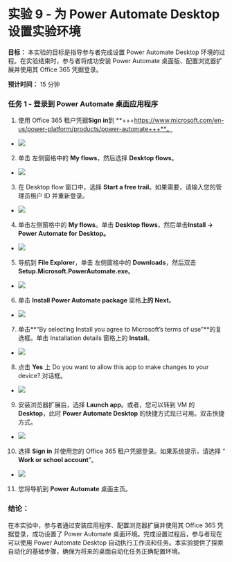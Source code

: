 # 实验 9 - 为 Power Automate Desktop 设置实验环境

**目标：** 本实验的目标是指导参与者完成设置 Power Automate Desktop
环境的过程。在实验结束时，参与者将成功安装 Power Automate
桌面版、配置浏览器扩展并使用其 Office 365 凭据登录。

**预计时间：** 15 分钟

### 任务 1 - 登录到 Power Automate 桌面应用程序

1.  使用 Office 365 租户凭据**Sign in**到
    **+++https://www.microsoft.com/en-us/power-platform/products/power-automate+++**。

- ![](./media/image1.png)

2.  单击 左侧窗格中的 **My flows**，然后选择 **Desktop flows**。

- ![](./media/image2.png)

3.  在 Desktop flow 窗口中，选择 **Start a free
    trail**。如果需要，请输入您的管理员租户 ID 并重新登录。

- ![](./media/image3.png)

4.  单击左侧窗格中的 **My flows**。单击 **Desktop
    flows**，然后单击**Install -\> Power Automate for Desktop。**

- ![](./media/image4.png)

5.  导航到 **File Explorer**，单击 左侧窗格中的 **Downloads**，然后双击
    **Setup.Microsoft.PowerAutomate.exe**。

- ![](./media/image5.png)

6.  单击 **Install Power Automate package** 窗格**上的 Next**。

- ![](./media/image6.png)

7.  单击**“By selecting Install you agree to Microsoft’s terms of
    use”**的复选框。单击 Installation details 窗格上的 **Install**。

- ![](./media/image7.png)

8.  点击 **Yes** 上 Do you want to allow this app to make changes to
    your device? 对话框。

- ![](./media/image8.png)

9.  安装浏览器扩展后，选择 **Launch app**。或者，您可以转到 VM 的
    **Desktop**，此时 **Power Automate Desktop**
    的快捷方式现已可用。双击快捷方式。

- ![](./media/image9.png)

10. 选择 **Sign in** 并使用您的 Office 365
    租户凭据登录。如果系统提示，请选择 “ **Work or school account**”。

- ![](./media/image10.png)

11. 您将导航到 **Power Automate** 桌面主页。

### 结论：

在本实验中，参与者通过安装应用程序、配置浏览器扩展并使用其 Office 365
凭据登录，成功设置了 Power Automate
桌面环境。完成设置过程后，参与者现在可以使用 Power Automate Desktop
自动执行工作流和任务。本实验提供了探索自动化的基础步骤，确保为将来的桌面自动化任务正确配置环境。

